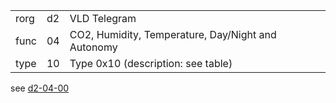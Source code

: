 
|    |   |   |
| -- | - | - |
| rorg | d2 | VLD Telegram |
| func | 04 | CO2, Humidity, Temperature, Day/Night and Autonomy |
| type | 10 | Type 0x10 (description: see table) |

see [d2-04-00](d2-04-00.md)
  